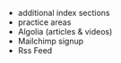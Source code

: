 - additional index sections
- practice areas
- Algolia (articles & videos)
- Mailchimp signup
- Rss Feed
